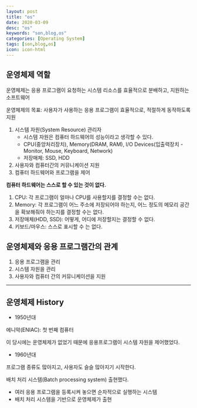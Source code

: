 ```yaml
---
layout: post
title: "os"
date: 2020-03-09
desc: "os"
keywords: "son,blog,os"
categories: [Operating System]
tags: [son,blog,os]
icon: icon-html
---
```


## 운영체제 역할

운영체제는 응용 프로그램이 요청하는 시스템 리소스를 효율적으로 분배하고, 지원하는 소프트웨어

운영체제의 목표: 사용자가 사용하는 응용 프로그램이 효율적으로, 적절하게 동작하도록 지원

1. 시스템 자원(System Resource) 관리자
    * 시스템 자원은 컴퓨터 하드웨어의 성능이라고 생각할 수 있다.
    * CPU(중앙처리장치), Memory(DRAM, RAM), I/O Devices(입출력장치 - Monitor, Mouse, Keyboard, Network)
    * 저장매체: SSD, HDD
2. 사용자와 컴퓨터간의 커뮤니케이션 지원
3. 컴퓨터 하드웨어와 프로그램을 제어

**컴퓨터 하드웨어는 스스로 할 수 있는 것이 없다.**
1. CPU: 각 프로그램이 얼마나 CPU를 사용할지를 결정할 수는 없다.
2. Memory: 각 프로그램이 어느 주소에 저장되어야 하는지, 어느 정도의 메모리 공간을 확보해줘야 하는지를 결정할 수는 없다.
3. 저장매체(HDD, SSD): 어떻게, 어디에 저장할지는 결정할 수 없다.
4. 키보드/마우스: 스스로 표시할 수 는 없다.

## 운영체제와 응용 프로그램간의 관계

1. 응용 프로그램을 관리
2. 시스템 자원을 관리
3. 사용자와 컴퓨터 간의 커뮤니케이션을 지원

---

## 운영체제 History

* 1950년대 

에니악(ENIAC): 첫 번째 컴퓨터

이 당시에는 운영체제가 없었기 때문에 응용프로그램이 시스템 자원을 제어했었다.

* 1960년대

프로그램 종류도 많아지고, 사용자도 슬슬 많아지기 시작한다.

배치 처리 시스템(Batch processing system) 출현했다.
- 여러 응용 프로그램을 등록시켜 놓으면 순차적으로 실행하는 시스템
- 배치 처리 시스템을 기반으로 운영체제가 출현



